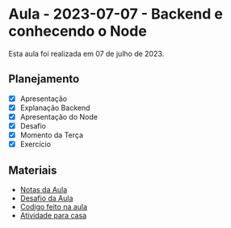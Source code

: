# Aula - 2023-07-07 - Backend e conhecendo o Node

Esta aula foi realizada em 07 de julho de 2023.

## Planejamento

- [x] Apresentação
- [x] Explanação Backend
- [x] Apresentação do Node
- [x] Desafio
- [x] Momento da Terça
- [x] Exercício

## Materiais

- [Notas da Aula](./notas.md)
- [Desafio da Aula](./desafio.md)
- [Codigo feito na aula](./codigo)
- [Atividade para casa](./atividade.md)